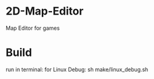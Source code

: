 # 2D-Map-Editor
Map Editor for games

# Build
run in terminal:
for Linux Debug: sh make/linux_debug.sh
